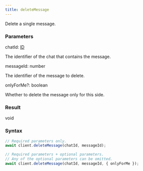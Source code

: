 ```yaml
---
title: deleteMessage
---
```


Delete a single message.


### Parameters 

<div class="flex flex-col gap-3"><div><div class="font-mono"><span class="font-bold">chatId</span><span class="opacity-50">:</span> <a href="/gh/types/id"  >ID</a></div><div class="pl-3"><div class="no-margin">

The identifier of the chat that contains the message.

</div></div></div><div><div class="font-mono"><span class="font-bold">messageId</span><span class="opacity-50">:</span> <span>number</span></div><div class="pl-3"><div class="no-margin">

The identifier of the message to delete.

</div></div></div><div class="flex flex-col gap-3"><div><div class="flex gap-2"><div class="font-mono"><span class="font-bold">onlyForMe</span><span class="opacity-50"><span title="Optional" class="cursor-help">?</span>:</span> <span>boolean</span></div></div><div class="pl-3"><div class="no-margin">

Whether to delete the message only for this side.

</div></div></div></div></div>

### Result 

<div class="font-mono"><span>void</span></div>

### Syntax

```ts
// Required parameters only.
await client.deleteMessage(chatId, messageId);

// Required parameters + optional parameters.
// Any of the optional parameters can be omitted.
await client.deleteMessage(chatId, messageId, { onlyForMe });
```



